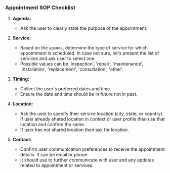 ### **Appointment SOP Checklist**  

1. **Agenda:** 
   - Ask the user to clearly state the purpose of the appointment.

2. **Service:**
   - Based on the `agenda`, determine the type of service for which appointment is scheduled. In case not sure, let's present the list of services and ask user to select one.
   - Possible values can be 'inspection', 'repair', 'maintenance', 'installation', 'replacement', 'consultation', 'other'.

3. **Timing:**  
   - Collect the user's preferred dates and time.
   - Ensure the date and time should be in future not in past.

4. **Location:**
   - Ask the user to specify their service location (city, state, or country). If user already shared location in context or user profile then use that location and confirm the same.
   - If user has not shared location then ask for location.

5. **Contact:**  
   - Confirm user communication preferences to receive the appointment details. It can be email or phone.
   - It should use to further communicate with user and any updates related to appointment or services.
